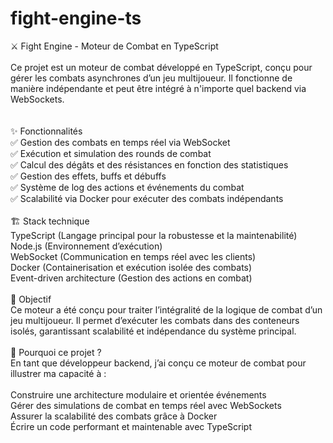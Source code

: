 # fight-engine-ts

⚔️ Fight Engine - Moteur de Combat en TypeScript<br><br>
Ce projet est un moteur de combat développé en TypeScript, conçu pour gérer les combats asynchrones d’un jeu multijoueur. Il fonctionne de manière indépendante et peut être intégré à n'importe quel backend via WebSockets.<br>
<br><br>
✨ Fonctionnalités<br>
✅ Gestion des combats en temps réel via WebSocket<br>
✅ Exécution et simulation des rounds de combat<br>
✅ Calcul des dégâts et des résistances en fonction des statistiques<br>
✅ Gestion des effets, buffs et débuffs<br>
✅ Système de log des actions et événements du combat<br>
✅ Scalabilité via Docker pour exécuter des combats indépendants<br>
<br>
🏗️ Stack technique<br>
TypeScript (Langage principal pour la robustesse et la maintenabilité)<br>
Node.js (Environnement d’exécution)<br>
WebSocket (Communication en temps réel avec les clients)<br>
Docker (Containerisation et exécution isolée des combats)<br>
Event-driven architecture (Gestion des actions en combat)<br>
<br>
🎯 Objectif<br>
Ce moteur a été conçu pour traiter l’intégralité de la logique de combat d’un jeu multijoueur. Il permet d’exécuter les combats dans des conteneurs isolés, garantissant scalabilité et indépendance du système principal.<br>
<br>
📌 Pourquoi ce projet ?<br>
En tant que développeur backend, j’ai conçu ce moteur de combat pour illustrer ma capacité à :<br>
<br>
Construire une architecture modulaire et orientée événements<br>
Gérer des simulations de combat en temps réel avec WebSockets<br>
Assurer la scalabilité des combats grâce à Docker<br>
Écrire un code performant et maintenable avec TypeScript<br>
<br>
